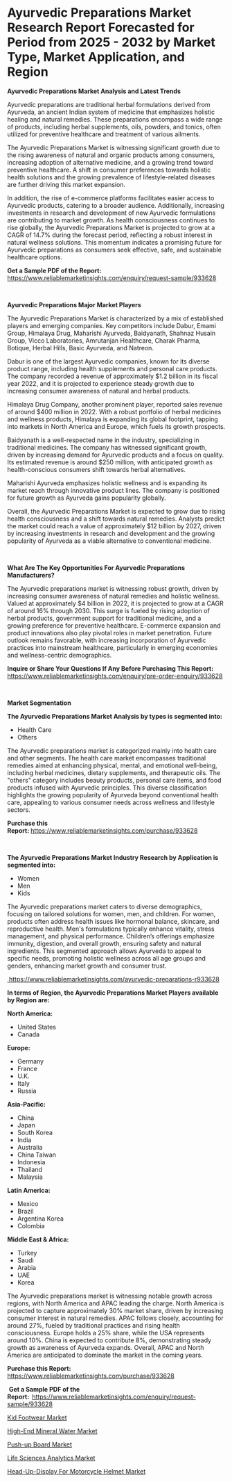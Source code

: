 <p><h1>Ayurvedic Preparations Market Research Report Forecasted for Period from 2025 -  2032 by Market Type, Market Application, and Region</h1></p><p><strong>Ayurvedic Preparations Market Analysis and Latest Trends</strong></p>
<p><p>Ayurvedic preparations are traditional herbal formulations derived from Ayurveda, an ancient Indian system of medicine that emphasizes holistic healing and natural remedies. These preparations encompass a wide range of products, including herbal supplements, oils, powders, and tonics, often utilized for preventive healthcare and treatment of various ailments. </p><p>The Ayurvedic Preparations Market is witnessing significant growth due to the rising awareness of natural and organic products among consumers, increasing adoption of alternative medicine, and a growing trend toward preventive healthcare. A shift in consumer preferences towards holistic health solutions and the growing prevalence of lifestyle-related diseases are further driving this market expansion. </p><p>In addition, the rise of e-commerce platforms facilitates easier access to Ayurvedic products, catering to a broader audience. Additionally, increasing investments in research and development of new Ayurvedic formulations are contributing to market growth. As health consciousness continues to rise globally, the Ayurvedic Preparations Market is projected to grow at a CAGR of 14.7% during the forecast period, reflecting a robust interest in natural wellness solutions. This momentum indicates a promising future for Ayurvedic preparations as consumers seek effective, safe, and sustainable healthcare options.</p></p>
<p><strong>Get a Sample PDF of the Report:&nbsp;</strong> <a href="https://www.reliablemarketinsights.com/enquiry/request-sample/933628?utm_campaign=2725&utm_medium=2&utm_source=Github&utm_content=ia&utm_term=07032025&utm_id=ayurvedic-preparations">https://www.reliablemarketinsights.com/enquiry/request-sample/933628</a></p>
<p>&nbsp;</p>
<p><strong>Ayurvedic Preparations Major Market Players</strong></p>
<p><p>The Ayurvedic Preparations Market is characterized by a mix of established players and emerging companies. Key competitors include Dabur, Emami Group, Himalaya Drug, Maharishi Ayurveda, Baidyanath, Shahnaz Husain Group, Vicco Laboratories, Amrutanjan Healthcare, Charak Pharma, Botique, Herbal Hills, Basic Ayurveda, and Natreon. </p><p>Dabur is one of the largest Ayurvedic companies, known for its diverse product range, including health supplements and personal care products. The company recorded a revenue of approximately $1.2 billion in its fiscal year 2022, and it is projected to experience steady growth due to increasing consumer awareness of natural and herbal products.</p><p>Himalaya Drug Company, another prominent player, reported sales revenue of around $400 million in 2022. With a robust portfolio of herbal medicines and wellness products, Himalaya is expanding its global footprint, tapping into markets in North America and Europe, which fuels its growth prospects.</p><p>Baidyanath is a well-respected name in the industry, specializing in traditional medicines. The company has witnessed significant growth, driven by increasing demand for Ayurvedic products and a focus on quality. Its estimated revenue is around $250 million, with anticipated growth as health-conscious consumers shift towards herbal alternatives.</p><p>Maharishi Ayurveda emphasizes holistic wellness and is expanding its market reach through innovative product lines. The company is positioned for future growth as Ayurveda gains popularity globally.</p><p>Overall, the Ayurvedic Preparations Market is expected to grow due to rising health consciousness and a shift towards natural remedies. Analysts predict the market could reach a value of approximately $12 billion by 2027, driven by increasing investments in research and development and the growing popularity of Ayurveda as a viable alternative to conventional medicine.</p></p>
<p>&nbsp;</p>
<p><strong>What Are The Key Opportunities For Ayurvedic Preparations Manufacturers?</strong></p>
<p><p>The Ayurvedic preparations market is witnessing robust growth, driven by increasing consumer awareness of natural remedies and holistic wellness. Valued at approximately $4 billion in 2022, it is projected to grow at a CAGR of around 16% through 2030. This surge is fueled by rising adoption of herbal products, government support for traditional medicine, and a growing preference for preventive healthcare. E-commerce expansion and product innovations also play pivotal roles in market penetration. Future outlook remains favorable, with increasing incorporation of Ayurvedic practices into mainstream healthcare, particularly in emerging economies and wellness-centric demographics.</p></p>
<p><strong>Inquire or Share Your Questions If Any Before Purchasing This Report:</strong> <a href="https://www.reliablemarketinsights.com/enquiry/pre-order-enquiry/933628?utm_campaign=2725&utm_medium=2&utm_source=Github&utm_content=ia&utm_term=07032025&utm_id=ayurvedic-preparations">https://www.reliablemarketinsights.com/enquiry/pre-order-enquiry/933628</a></p>
<p>&nbsp;</p>
<p><strong>Market Segmentation</strong></p>
<p><strong>The Ayurvedic Preparations Market Analysis by types is segmented into:</strong></p>
<p><ul><li>Health Care</li><li>Others</li></ul></p>
<p><p>The Ayurvedic preparations market is categorized mainly into health care and other segments. The health care market encompasses traditional remedies aimed at enhancing physical, mental, and emotional well-being, including herbal medicines, dietary supplements, and therapeutic oils. The "others" category includes beauty products, personal care items, and food products infused with Ayurvedic principles. This diverse classification highlights the growing popularity of Ayurveda beyond conventional health care, appealing to various consumer needs across wellness and lifestyle sectors.</p></p>
<p><strong>Purchase this Report:&nbsp;</strong><a href="https://www.reliablemarketinsights.com/purchase/933628?utm_campaign=2725&utm_medium=2&utm_source=Github&utm_content=ia&utm_term=07032025&utm_id=ayurvedic-preparations">https://www.reliablemarketinsights.com/purchase/933628</a></p>
<p>&nbsp;</p>
<p><strong>The Ayurvedic Preparations Market Industry Research by Application is segmented into:</strong></p>
<p><ul><li>Women</li><li>Men</li><li>Kids</li></ul></p>
<p><p>The Ayurvedic preparations market caters to diverse demographics, focusing on tailored solutions for women, men, and children. For women, products often address health issues like hormonal balance, skincare, and reproductive health. Men's formulations typically enhance vitality, stress management, and physical performance. Children’s offerings emphasize immunity, digestion, and overall growth, ensuring safety and natural ingredients. This segmented approach allows Ayurveda to appeal to specific needs, promoting holistic wellness across all age groups and genders, enhancing market growth and consumer trust.</p></p>
<p><a href="https://www.reliablemarketinsights.com/ayurvedic-preparations-r933628?utm_campaign=2725&utm_medium=2&utm_source=Github&utm_content=ia&utm_term=07032025&utm_id=ayurvedic-preparations">&nbsp;https://www.reliablemarketinsights.com/ayurvedic-preparations-r933628</a></p>
<p><strong>In terms of Region, the Ayurvedic Preparations Market Players available by Region are:</strong></p>
<p>
    <p> <strong> North America: </strong>
        <ul>
            <li>United States</li>
            <li>Canada</li>
        </ul>
        </p> 
    <p> <strong> Europe: </strong>
        <ul>
            <li>Germany</li>
            <li>France</li>
            <li>U.K.</li>
            <li>Italy</li>
            <li>Russia</li>
        </ul>
        </p> 
    <p> <strong> Asia-Pacific: </strong>
        <ul>
            <li>China</li>
            <li>Japan</li>
            <li>South Korea</li>
            <li>India</li>
            <li>Australia</li>
            <li>China Taiwan</li>
            <li>Indonesia</li>
            <li>Thailand</li>
            <li>Malaysia</li>
        </ul>
        </p> 
    <p> <strong> Latin America: </strong>
        <ul>
            <li>Mexico</li>
            <li>Brazil</li>
            <li>Argentina Korea</li>
            <li>Colombia</li>
        </ul>
        </p> 
    <p> <strong> Middle East & Africa: </strong>
        <ul>
            <li>Turkey</li>
            <li>Saudi</li>
            <li>Arabia</li>
            <li>UAE</li>
            <li>Korea</li>
        </ul>
    </p>
    </p>
<p><p>The Ayurvedic preparations market is witnessing notable growth across regions, with North America and APAC leading the charge. North America is projected to capture approximately 30% market share, driven by increasing consumer interest in natural remedies. APAC follows closely, accounting for around 27%, fueled by traditional practices and rising health consciousness. Europe holds a 25% share, while the USA represents around 10%. China is expected to contribute 8%, demonstrating steady growth as awareness of Ayurveda expands. Overall, APAC and North America are anticipated to dominate the market in the coming years.</p></p>
<p><strong>Purchase this Report: </strong><a href="https://www.reliablemarketinsights.com/purchase/933628?utm_campaign=2725&utm_medium=2&utm_source=Github&utm_content=ia&utm_term=07032025&utm_id=ayurvedic-preparations">https://www.reliablemarketinsights.com/purchase/933628</a></p>
<p>&nbsp;<strong>Get a Sample PDF of the Report:&nbsp;&nbsp;</strong><a href="https://www.reliablemarketinsights.com/enquiry/request-sample/933628?utm_campaign=2725&utm_medium=2&utm_source=Github&utm_content=ia&utm_term=07032025&utm_id=ayurvedic-preparations">https://www.reliablemarketinsights.com/enquiry/request-sample/933628</a></p>
<p><strong></strong></p>
<p><p><a href="https://www.linkedin.com/pulse/comprehensive-kid-footwear-market-forecast-117-cagr-growth-gadcf?utm_campaign=2725&utm_medium=2&utm_source=Github&utm_content=ia&utm_term=07032025&utm_id=ayurvedic-preparations">Kid Footwear Market</a></p><p><a href="https://www.linkedin.com/pulse/exploring-high-end-mineral-water-market-strategic-insights-fiyff?utm_campaign=2725&utm_medium=2&utm_source=Github&utm_content=ia&utm_term=07032025&utm_id=ayurvedic-preparations">High-End Mineral Water Market</a></p><p><a href="https://www.linkedin.com/pulse/in-depth-push-up-board-market-review-business-profiles-sbr8f?utm_campaign=2725&utm_medium=2&utm_source=Github&utm_content=ia&utm_term=07032025&utm_id=ayurvedic-preparations">Push-up Board Market</a></p><p><a href="https://github.com/abuugjetaj/Market-Research-Report-List-1/blob/main/life-sciences-analytics-market.md?utm_campaign=2725&utm_medium=2&utm_source=Github&utm_content=ia&utm_term=07032025&utm_id=ayurvedic-preparations">Life Sciences Analytics Market</a></p><p><a href="https://www.linkedin.com/pulse/projected-revenue-head-up-display-motorcycle-helmet-market-vraof?utm_campaign=2725&utm_medium=2&utm_source=Github&utm_content=ia&utm_term=07032025&utm_id=ayurvedic-preparations">Head-Up-Display For Motorcycle Helmet Market</a></p></p>